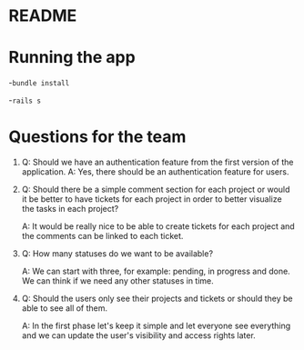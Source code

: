 # README

# Running the app
 -`bundle install`
 
-`rails s`

# Questions for the team

1. Q: Should we have an authentication feature from the first version of the application.
   A: Yes, there should be an authentication feature for users.
2. Q: Should there be a simple comment section for each project or would it be better to have tickets for each project in order to better visualize the tasks in each project?
   
   A: It would be really nice to be able to create tickets for each project and the comments can be linked to each ticket.
3. Q: How many statuses do we want to be available?
   
   A: We can start with three, for example: pending, in progress and done. We can think if we need any other statuses in time.
4. Q: Should the users only see their projects and tickets or should they be able to see all of them.
   
   A: In the first phase let's keep it simple and let everyone see everything and we can update the user's visibility and access rights later.
